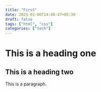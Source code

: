```yaml
---
title: "First"
date: 2023-01-06T14:48:47+05:30
draft: false
tags: ["html", "css"]
categories: ["tech"]
---
```


# This is a heading one
## This is a heading two

This is a paragraph.